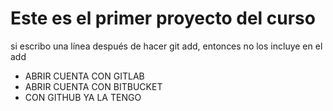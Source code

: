 # Este es el primer proyecto del curso

si escribo una línea después de hacer git add, entonces no los incluye en el add

- ABRIR CUENTA CON GITLAB
- ABRIR CUENTA CON BITBUCKET
- CON GITHUB YA LA TENGO